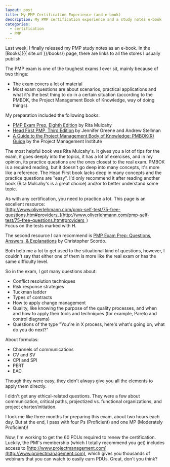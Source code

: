 ```yaml
---
layout: post
title: My PMP Certification Experience (and e-book)
description: My PMP certification experience and a study notes e-book
categories:
  - certification
  - PMP
---
```


Last week, I finally released my PMP study notes as an e-book. In the [Books]({{ site.url }}/books/) page, there are links to all the stores I usually publish.

The PMP exam is one of the toughest exams I ever sit, mainly because of two things:

- The exam covers a lot of material
- Most exam questions are about scenarios, practical applications and what it's the best thing to do in a certain situation (according to the PMBOK, the Project Management Book of Knowledge, way of doing things).

My preparation included the following books:

- [PMP Exam Prep, Eighth Edition](http://www.amazon.com/PMP-Exam-Prep-Eighth-Updated/dp/1932735658/) by Rita Mulcahy
- [Head First PMP, Third Edition](http://www.amazon.com/Head-First-PMP-Jennifer-Greene/dp/1449364918) by Jennifer Greene and Andrew Stellman
- [A Guide to the Project Management Body of Knowledge: PMBOK(R) Guide](http://www.amazon.com/Guide-Project-Management-Body-Knowledge/dp/1935589679/) by the Project Management Institute

The most helpful book was Rita Mulcahy's. It gives you a lot of tips for the exam, it goes deeply into the topics, it has a lot of exercises, and in my opinion, its practice questions are the ones closest to the real exam. PMBOK is a required reading, but it doesn't go deep into many concepts, it's more like a reference. The Head First book lacks deep in many concepts and the practice questions are "easy". I'd only recommend it after reading another book (Rita Mulcahy's is a great choice) and/or to better understand some topic.

As with any certification, you need to practice a lot. This page is an excellent resource:  
[http://www.oliverlehmann.com/pmp-self-test/75-free-questions.htm#providers_](http://www.oliverlehmann.com/pmp-self-test/75-free-questions.htm#providers_)  
Focus on the tests marked with H. 

The second resource I can recommend is [PMP Exam Prep: Questions, Answers, & Explanations](http://www.amazon.com/Exam-Prep-Questions-Answers-Explanations/dp/0982576803/) by Christopher Scordo.

Both help me a lot to get used to the situational kind of questions, however, I couldn't say that either one of them is more like the real exam or has the same difficulty level.
 
So in the exam, I got many questions about:

- Conflict resolution techniques
- Risk response strategies
- Tuckman ladder
- Types of contracts
- How to apply change management
- Quality, like knowing the purpose of the quality processes, and when and how to apply their tools and techniques (for example, Pareto and control diagrams)
- Questions of the type "You're in X process, here's what's going on, what do you do next?"

About formulas:

- Channels of communications
- CV and SV
- CPI and SPI
- PERT
- EAC

Though they were easy, they didn't always give you all the elements to apply them directly.

I didn't get any ethical-related questions. They were a few about communication, critical paths, projectized vs. functional organizations, and project charter/initiation.

I took me like three months for preparing this exam, about two hours each day. But at the end, I pass with four Ps (Proficient) and one MP (Moderately Proficient)!

Now, I'm working to get the 60 PDUs required to renew the certification. Luckily, the PMI's membership (which I totally recommend you get) includes access to [http://www.projectmanagement.com](http://www.projectmanagement.com), which gives you thousands of webinars that you can watch to easily earn PDUs. Great, don't you think?
